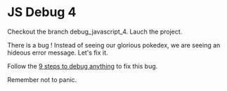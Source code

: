 # JS Debug 4

Checkout the branch debug_javascript_4.
Lauch the project.

There is a bug ! Instead of seeing our glorious pokedex, we are seeing an hideous error message. Let's fix it.

Follow the [9 steps to debug anything](https://app.gitbook.com/@m33/s/standards/technical-gesture/bugs/debug/9-simple-steps-to-debug-anything) to fix this bug.

Remember not to panic.
